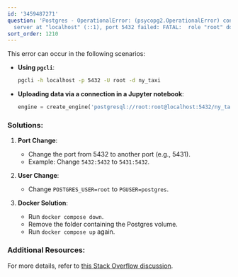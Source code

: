 ```yaml
---
id: '3459487271'
question: 'Postgres - OperationalError: (psycopg2.OperationalError) connection to
  server at "localhost" (::1), port 5432 failed: FATAL:  role "root" does not exist'
sort_order: 1210
---
```


This error can occur in the following scenarios:

- **Using `pgcli`**:
  ```bash
  pgcli -h localhost -p 5432 -U root -d ny_taxi
  ```
- **Uploading data via a connection in a Jupyter notebook**:
  ```python
  engine = create_engine('postgresql://root:root@localhost:5432/ny_taxi')
  ```

### Solutions:

1. **Port Change**:
   - Change the port from 5432 to another port (e.g., 5431).
   - Example: Change `5432:5432` to `5431:5432`.

2. **User Change**:
   - Change `POSTGRES_USER=root` to `PGUSER=postgres`.

3. **Docker Solution**:
   - Run `docker compose down`.
   - Remove the folder containing the Postgres volume.
   - Run `docker compose up` again.

### Additional Resources:
For more details, refer to [this Stack Overflow discussion](https://stackoverflow.com/questions/60193781/postgres-with-docker-compose-gives-fatal-role-root-does-not-exist-error).